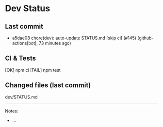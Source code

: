 # Dev Status

## Last commit
- a5dae08 chore(dev): auto-update STATUS.md [skip ci] (#145) (github-actions[bot], 73 minutes ago)
## CI & Tests
[OK] npm ci
[FAIL] npm test

## Changed files (last commit)
dev/STATUS.md

---
Notes:
- ...
